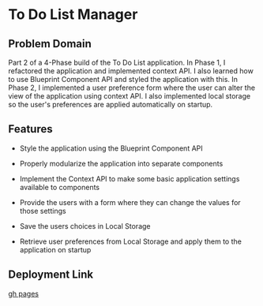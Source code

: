 # To Do List Manager

## Problem Domain

Part 2 of a 4-Phase build of the To Do List application. In Phase 1, I refactored the application and implemented context API. I also learned how to use Blueprint Component API and styled the application with this. In Phase 2, I implemented a user preference form where the user can alter the view of the application using context API. I also implemented local storage so the user's preferences are applied automatically on startup.  

## Features 

* Style the application using the Blueprint Component API

* Properly modularize the application into separate components

* Implement the Context API to make some basic application settings available to components

* Provide the users with a form where they can change the values for those settings

* Save the users choices in Local Storage

* Retrieve user preferences from Local Storage and apply them to the application on startup

## Deployment Link

[gh pages](https://sarahcreager.github.io/todo-app/)
